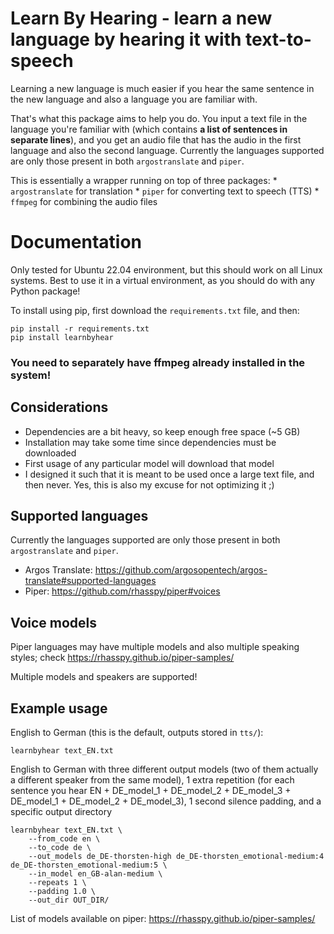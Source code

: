 # Learn By Hearing - learn a new language by hearing it with text-to-speech

Learning a new language is much easier if you hear the same sentence in the new language and also a language you are familiar with.

That's what this package aims to help you do.  You input a text file in the language you're familiar with (which contains **a list of sentences in separate lines**), and you get an audio file that has the audio in the first language and also the second language.  Currently the languages supported are only those present in both `argostranslate` and `piper`.

This is essentially a wrapper running on top of three packages:
    * `argostranslate` for translation
    * `piper` for converting text to speech (TTS)
    * `ffmpeg` for combining the audio files

# Documentation

Only tested for Ubuntu 22.04 environment, but this should work on all Linux systems.  Best to use it in a virtual environment, as you should do with any Python package!

To install using pip, first download the `requirements.txt` file, and then: 
```
pip install -r requirements.txt
pip install learnbyhear
```

### You need to separately have **ffmpeg** already installed in the system!

## Considerations

- Dependencies are a bit heavy, so keep enough free space (~5 GB)
- Installation may take some time since dependencies must be downloaded
- First usage of any particular model will download that model
- I designed it such that it is meant to be used once a large text file, and then never.  Yes, this is also my excuse for not optimizing it ;)

## Supported languages

Currently the languages supported are only those present in both `argostranslate` and `piper`.

- Argos Translate: https://github.com/argosopentech/argos-translate#supported-languages
- Piper: https://github.com/rhasspy/piper#voices

## Voice models

Piper languages may have multiple models and also multiple speaking styles; check https://rhasspy.github.io/piper-samples/

Multiple models and speakers are supported!

## Example usage

English to German (this is the default, outputs stored in `tts/`):
```
learnbyhear text_EN.txt
```

English to German with three different output models (two of them actually a different speaker from the same model), 1 extra repetition (for each sentence you hear EN + DE_model_1 + DE_model_2 + DE_model_3 + DE_model_1 + DE_model_2 + DE_model_3), 1 second silence padding, and a specific output directory
```
learnbyhear text_EN.txt \
    --from_code en \
    --to_code de \
    --out_models de_DE-thorsten-high de_DE-thorsten_emotional-medium:4 de_DE-thorsten_emotional-medium:5 \
    --in_model en_GB-alan-medium \
    --repeats 1 \
    --padding 1.0 \
    --out_dir OUT_DIR/
```

List of models available on piper: https://rhasspy.github.io/piper-samples/ 

